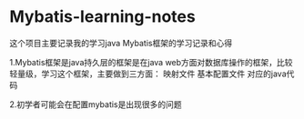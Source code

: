 # Mybatis-learning-notes
这个项目主要记录我的学习java Mybatis框架的学习记录和心得

1.Mybatis框架是java持久层的框架是在java web方面对数据库操作的框架，比较轻量级，学习这个框架，主要做到三方面：
  映射文件
  基本配置文件
  对应的java代码
  
2.初学者可能会在配置mybatis是出现很多的问题
